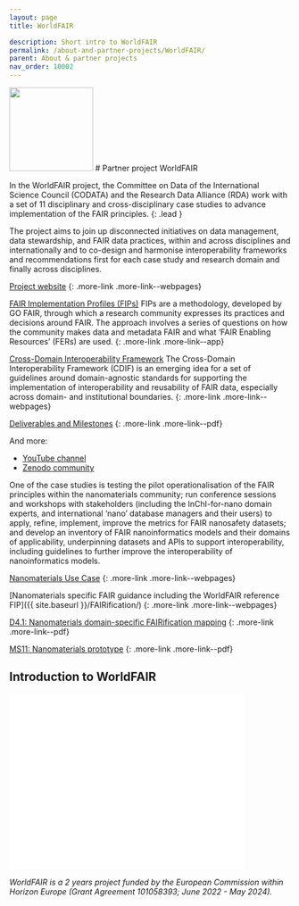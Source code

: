 ```yaml
---
layout: page
title: WorldFAIR

description: Short intro to WorldFAIR
permalink: /about-and-partner-projects/WorldFAIR/
parent: About & partner projects
nav_order: 10002
---
```

<img src="{{ site.baseurl }}/images/logos/worldfair.webp" width="150" class="image--right"/>
#  Partner project WorldFAIR

In the WorldFAIR project, the Committee on Data of the International Science Council (CODATA) and the Research Data Alliance (RDA) work with a set of 11 disciplinary and cross-disciplinary case studies to advance implementation of the FAIR principles. 
{: .lead }

The project aims to join up disconnected initiatives on data management, data stewardship, and FAIR data practices, within and across disciplines and internationally and to co-design and harmonise interoperability frameworks and recommendations first for each case study and research domain and finally across disciplines.

[Project website](https://worldfair-project.eu/)
{: .more-link .more-link--webpages}

[FAIR Implementation Profiles (FIPs)](https://worldfair-project.eu/fair-implementation-profiles/)
FIPs are a methodology, developed by GO FAIR, through which a research community expresses its practices and decisions around FAIR. The approach involves a series of questions on how the community makes data and metadata FAIR and what ‘FAIR Enabling Resources’ (FERs) are used.
{: .more-link .more-link--app}

[Cross-Domain Interoperability Framework](https://worldfair-project.eu/cross-domain-interoperability-framework/)
The Cross-Domain Interoperability Framework (CDIF) is an emerging idea for a set of guidelines around domain-agnostic standards for supporting the implementation of interoperability and reusability of FAIR data, especially across domain- and institutional boundaries.
{: .more-link .more-link--webpages}

[Deliverables and Milestones](https://worldfair-project.eu/cross-domain-interoperability-framework/)
{: .more-link .more-link--pdf}

And more:
- [YouTube channel](https://www.youtube.com/@worldfairproject)
- [Zenodo community](https://zenodo.org/communities/worldfair-project)

One of the case studies is testing the pilot operationalisation of the FAIR principles within the nanomaterials community; run conference sessions and workshops with stakeholders (including the InChI-for-nano domain experts, and international ‘nano’ database managers and their users) to apply, refine, implement, improve the metrics for FAIR nanosafety datasets; and develop an inventory of FAIR nanoinformatics models and their domains of applicability, underpinning datasets and APIs to support interoperability, including guidelines to further improve the interoperability of nanoinformatics models.

[Nanomaterials Use Case](https://worldfair-project.eu/nanomaterials/)
{: .more-link .more-link--webpages}

[Nanomaterials specific FAIR guidance including the WorldFAIR reference FIP]({{ site.baseurl }}/FAIRification/)
{: .more-link .more-link--webpages}

[D4.1: Nanomaterials domain-specific FAIRification mapping](https://zenodo.org/records/7887341)
{: .more-link .more-link--pdf}

[MS11: Nanomaterials prototype](https://zenodo.org/records/10213878)
{: .more-link .more-link--pdf}


## Introduction to WorldFAIR
<iframe width="420" height="315" src="//www.youtube.com/embed/Dx5TlxSTtpw" frameborder="0" allowfullscreen="allowfullscreen">&nbsp;</iframe>

_WorldFAIR is a 2 years project funded by the European Commission within Horizon Europe (Grant Agreement 101058393; June 2022 - May 2024)._
